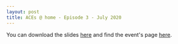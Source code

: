 ```yaml
--- 
layout: post
title: ACEs @ home - Episode 3 - July 2020
---
```


You can download the slides <a href="/sqldeveloper/download/SQL-Developer-make-yourself-at-home-Robert-Marz-Sabine-Heimsath-ACEs-@-home-2020-upload.pdf">here</a> and find the event's page <a href="https://acesathome.com/episodes/episode-3/">here</a>.
